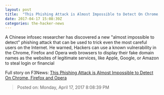 ```yaml
---
layout: post
title:  "This Phishing Attack is Almost Impossible to Detect On Chrome, Firefox and Opera"
date: 2017-04-17 15:08:39Z
categories: the-hacker-news
---
```


A Chinese infosec researcher has discovered a new "almost impossible to detect" phishing attack that can be used to trick even the most careful users on the Internet. He warned, Hackers can use a known vulnerability in the Chrome, Firefox and Opera web browsers to display their fake domain names as the websites of legitimate services, like Apple, Google, or Amazon to steal login or financial


Full story on F3News: [This Phishing Attack is Almost Impossible to Detect On Chrome, Firefox and Opera](http://www.f3nws.com/n/SBRDbE)

> Posted on: Monday, April 17, 2017 8:08:39 PM
